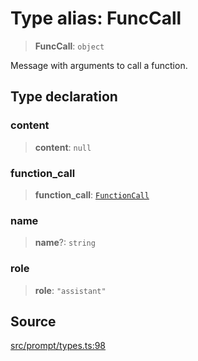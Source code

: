 # Type alias: FuncCall

> **FuncCall**: `object`

Message with arguments to call a function.

## Type declaration

### content

> **content**: `null`

### function\_call

> **function\_call**: [`FunctionCall`](FunctionCall.md)

### name

> **name**?: `string`

### role

> **role**: `"assistant"`

## Source

[src/prompt/types.ts:98](https://github.com/dexaai/llm-tools/blob/2b78745/src/prompt/types.ts#L98)
